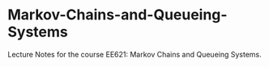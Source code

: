 # Markov-Chains-and-Queueing-Systems
Lecture Notes for the course EE621: Markov Chains and Queueing Systems. 

